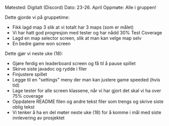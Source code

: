 Møtested: Digitalt (Discord)
Dato: 23-26. April
Oppmøte: Alle i gruppen!

Dette gjorde vi på gruppetime:
- Fikk lagd map 3 slik at vi totalt har 3 maps (som er målet)
- Vi har hatt god progresjon med tester og har nådd 30% Test Coverage
- Lagd en map selector screen, slik at man kan velge map selv
- En bedre game won screen

Dette gjør vi neste uke (18):
- Gjøre ferdig en leaderboard screen og få til å pause spillet
- Skirve siste javadoc og rydde i filer
- Finjustere spillet
- Legge til en "settings" meny der man kan justere game speeded (hvis tid)
- Lage tester for alle screen klassene, når vi har gjort det skal vi ha over 75% coverage
- Oppdatere README filen og andre tekst filer som trengs og skrive siste oblig tekst
- Vi tenker å ha en del møter neste uke (18) for å komme i mål med siste innlevering av prosjektet
